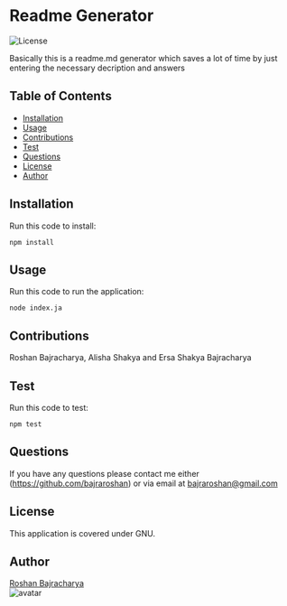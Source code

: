 
  # Readme Generator

  ![License](https://img.shields.io/badge/Licence-GNU-blue)

  Basically this is a readme.md generator which saves a lot of time by just entering the necessary decription and answers
  
## Table of Contents 
- [Installation](#Installation)
- [Usage](#Usage)
- [Contributions](#Contributions)
- [Test](#Test)
- [Questions](#Questions)
- [License](#License)
- [Author](#Author)

    
## Installation
Run this code to install:
```
npm install 
```
    
## Usage 
Run this code to run the application:
```
node index.ja
```

## Contributions
Roshan Bajracharya, Alisha Shakya and Ersa Shakya Bajracharya

## Test
Run this code to test:
```
npm test
```

## Questions 
If you have any questions please contact me either (https://github.com/bajraroshan) or via email at bajraroshan@gmail.com 
    
## License 
This application is covered under GNU. 

## Author 
<a href="https://www.github.com/bajraroshan">Roshan Bajracharya</a><br>
![avatar](https://avatars.githubusercontent.com/bajraroshan)
  